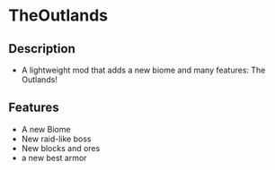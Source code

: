 # TheOutlands

## Description
- A lightweight mod that adds a new biome and many features: The Outlands!

## Features
- A new Biome
- New raid-like boss
- New blocks and ores
- a new best armor
